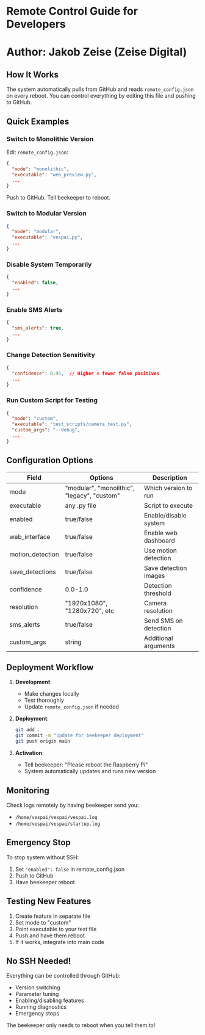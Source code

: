 # Remote Control Guide for Developers
# Author: Jakob Zeise (Zeise Digital)

## How It Works

The system automatically pulls from GitHub and reads `remote_config.json` on every reboot.
You can control everything by editing this file and pushing to GitHub.

## Quick Examples

### Switch to Monolithic Version
Edit `remote_config.json`:
```json
{
  "mode": "monolithic",
  "executable": "web_preview.py",
  ...
}
```
Push to GitHub. Tell beekeeper to reboot.

### Switch to Modular Version
```json
{
  "mode": "modular",
  "executable": "vespai.py",
  ...
}
```

### Disable System Temporarily
```json
{
  "enabled": false,
  ...
}
```

### Enable SMS Alerts
```json
{
  "sms_alerts": true,
  ...
}
```

### Change Detection Sensitivity
```json
{
  "confidence": 0.95,  // Higher = fewer false positives
  ...
}
```

### Run Custom Script for Testing
```json
{
  "mode": "custom",
  "executable": "test_scripts/camera_test.py",
  "custom_args": "--debug",
  ...
}
```

## Configuration Options

| Field | Options | Description |
|-------|---------|-------------|
| mode | "modular", "monolithic", "legacy", "custom" | Which version to run |
| executable | any .py file | Script to execute |
| enabled | true/false | Enable/disable system |
| web_interface | true/false | Enable web dashboard |
| motion_detection | true/false | Use motion detection |
| save_detections | true/false | Save detection images |
| confidence | 0.0-1.0 | Detection threshold |
| resolution | "1920x1080", "1280x720", etc | Camera resolution |
| sms_alerts | true/false | Send SMS on detection |
| custom_args | string | Additional arguments |

## Deployment Workflow

1. **Development**:
   - Make changes locally
   - Test thoroughly
   - Update `remote_config.json` if needed

2. **Deployment**:
   ```bash
   git add .
   git commit -m "Update for beekeeper deployment"
   git push origin main
   ```

3. **Activation**:
   - Tell beekeeper: "Please reboot the Raspberry Pi"
   - System automatically updates and runs new version

## Monitoring

Check logs remotely by having beekeeper send you:
- `/home/vespai/vespai/vespai.log`
- `/home/vespai/vespai/startup.log`

## Emergency Stop

To stop system without SSH:
1. Set `"enabled": false` in remote_config.json
2. Push to GitHub
3. Have beekeeper reboot

## Testing New Features

1. Create feature in separate file
2. Set mode to "custom"
3. Point executable to your test file
4. Push and have them reboot
5. If it works, integrate into main code

## No SSH Needed!

Everything can be controlled through GitHub:
- Version switching
- Parameter tuning  
- Enabling/disabling features
- Running diagnostics
- Emergency stops

The beekeeper only needs to reboot when you tell them to!